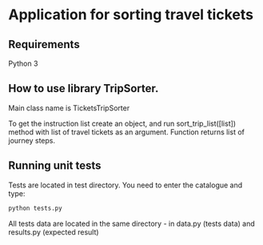 # Application for sorting travel tickets

## Requirements

Python 3

## How to use library TripSorter.

Main class name is TicketsTripSorter

To get the instruction list create an object, and run sort_trip_list([list]) method with list of travel tickets as an argument. Function returns list of journey steps.

## Running unit tests

Tests are located in test directory. You need to enter the catalogue and type:

```python
python tests.py
```

All tests data are located in the same directory - in data.py (tests data) and results.py (expected result)
